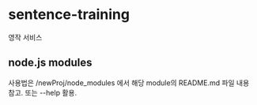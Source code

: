 # sentence-training
영작 서비스  

## node.js modules
사용법은 /newProj/node_modules 에서 해당 module의 README.md 파일 내용 참고. 또는 --help 활용.